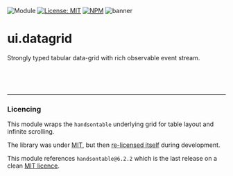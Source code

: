 ![Module](https://img.shields.io/badge/%40platform-ui.datagrid-%23EA4E7E.svg)
[![License: MIT](https://img.shields.io/badge/license-MIT-blue.svg)](https://opensource.org/licenses/MIT)
[![NPM](https://img.shields.io/npm/v/@platform/ui.datagrid.svg?colorB=blue&style=flat)](https://www.npmjs.com/package/@platform/ui.datagrid)
![banner](https://user-images.githubusercontent.com/185555/54959872-6ac2a600-4fbf-11e9-89fe-9a0ee2353742.png)


# ui.datagrid
Strongly typed tabular data-grid with rich observable event stream.

<p>&nbsp;</p>
<p>&nbsp;</p>

---

### Licencing
This module wraps the `handsontable` underlying grid for table layout and infinite scrolling.

The library was under [MIT](https://en.wikipedia.org/wiki/MIT_License), but then [re-licensed itself](https://github.com/handsontable/handsontable/issues/5831) during development.

This module references `handsontable@6.2.2` which is the last release on a clean [MIT licence](https://en.wikipedia.org/wiki/MIT_License).
